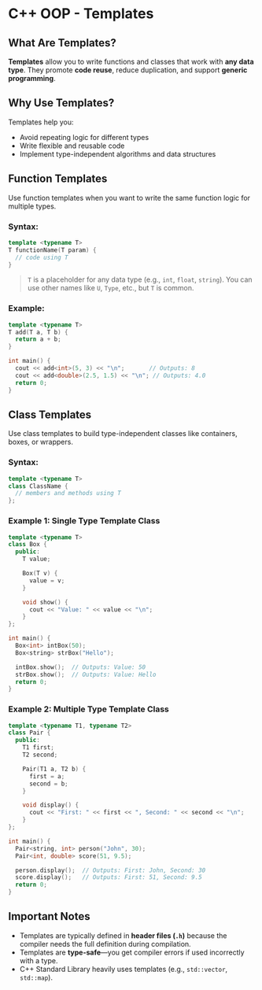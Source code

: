 # C++ OOP - Templates

## What Are Templates?

**Templates** allow you to write functions and classes that work with **any data type**.
They promote **code reuse**, reduce duplication, and support **generic programming**.

## Why Use Templates?

Templates help you:

- Avoid repeating logic for different types
- Write flexible and reusable code
- Implement type-independent algorithms and data structures

## Function Templates

Use function templates when you want to write the same function logic for multiple types.

### Syntax:

```cpp
template <typename T>
T functionName(T param) {
  // code using T
}
```

> `T` is a placeholder for any data type (e.g., `int`, `float`, `string`). You can use other names like `U`, `Type`, etc., but `T` is common.

### Example:

```cpp
template <typename T>
T add(T a, T b) {
  return a + b;
}

int main() {
  cout << add<int>(5, 3) << "\n";       // Outputs: 8
  cout << add<double>(2.5, 1.5) << "\n"; // Outputs: 4.0
  return 0;
}
```

## Class Templates

Use class templates to build type-independent classes like containers, boxes, or wrappers.

### Syntax:

```cpp
template <typename T>
class ClassName {
  // members and methods using T
};
```

### Example 1: Single Type Template Class

```cpp
template <typename T>
class Box {
  public:
    T value;

    Box(T v) {
      value = v;
    }

    void show() {
      cout << "Value: " << value << "\n";
    }
};

int main() {
  Box<int> intBox(50);
  Box<string> strBox("Hello");

  intBox.show();  // Outputs: Value: 50
  strBox.show();  // Outputs: Value: Hello
  return 0;
}
```

### Example 2: Multiple Type Template Class

```cpp
template <typename T1, typename T2>
class Pair {
  public:
    T1 first;
    T2 second;

    Pair(T1 a, T2 b) {
      first = a;
      second = b;
    }

    void display() {
      cout << "First: " << first << ", Second: " << second << "\n";
    }
};

int main() {
  Pair<string, int> person("John", 30);
  Pair<int, double> score(51, 9.5);

  person.display();  // Outputs: First: John, Second: 30
  score.display();   // Outputs: First: 51, Second: 9.5
  return 0;
}
```

## Important Notes

- Templates are typically defined in **header files (`.h`)** because the compiler needs the full definition during compilation.
- Templates are **type-safe**—you get compiler errors if used incorrectly with a type.
- C++ Standard Library heavily uses templates (e.g., `std::vector`, `std::map`).
